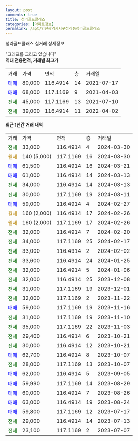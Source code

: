 ```yaml
---
layout: post
comments: true
title: 청라골드클래스
categories: [아파트정보]
permalink: /apt/인천광역시서구청라동청라골드클래스
---
```


청라골드클래스 실거래 상세정보

<script type="text/javascript">
  google.charts.load('current', {'packages':['line', 'corechart']});
  google.charts.setOnLoadCallback(drawChart);

  function drawChart() {
    var data = new google.visualization.DataTable();
    data.addColumn('date', '거래일');
    data.addColumn('number', "매매");
    data.addColumn('number', "전세");
    data.addColumn('number', "전매");

    data.addRows([[new Date(Date.parse("2024-03-30")), null, 33000, null], [new Date(Date.parse("2024-03-30")), null, null, null], [new Date(Date.parse("2024-03-21")), 61500, null, null], [new Date(Date.parse("2024-03-13")), 61000, null, null], [new Date(Date.parse("2024-03-13")), null, 34000, null], [new Date(Date.parse("2024-03-11")), null, 30000, null], [new Date(Date.parse("2024-02-27")), 59000, null, null], [new Date(Date.parse("2024-02-26")), null, null, null], [new Date(Date.parse("2024-02-26")), null, null, null], [new Date(Date.parse("2024-02-20")), null, 32000, null], [new Date(Date.parse("2024-02-17")), null, 34000, null], [new Date(Date.parse("2024-02-02")), null, 33000, null], [new Date(Date.parse("2024-01-25")), null, 33600, null], [new Date(Date.parse("2024-01-06")), null, 32000, null], [new Date(Date.parse("2023-12-08")), null, 32000, null], [new Date(Date.parse("2023-12-01")), null, 31000, null], [new Date(Date.parse("2023-11-22")), null, 32000, null], [new Date(Date.parse("2023-11-16")), 59000, null, null], [new Date(Date.parse("2023-11-10")), null, 31000, null], [new Date(Date.parse("2023-11-03")), null, 35000, null], [new Date(Date.parse("2023-10-21")), null, 29400, null], [new Date(Date.parse("2023-10-21")), null, 30000, null], [new Date(Date.parse("2023-10-07")), 62700, null, null], [new Date(Date.parse("2023-10-07")), null, 28000, null], [new Date(Date.parse("2023-09-05")), 62000, null, null], [new Date(Date.parse("2023-08-29")), 59990, null, null], [new Date(Date.parse("2023-08-26")), 60000, null, null], [new Date(Date.parse("2023-08-24")), 63000, null, null], [new Date(Date.parse("2023-07-17")), 59800, null, null], [new Date(Date.parse("2023-07-13")), null, 29000, null], [new Date(Date.parse("2023-07-07")), null, 23100, null]]);

    var options = {
      hAxis: {
        format: 'yyyy/MM/dd'
      },    
      lineWidth: 0,
      pointsVisible: true,    
      title: '최근 1년간 유형별 실거래가 분포',
      legend: { position: 'bottom' }
    };

    var formatter = new google.visualization.NumberFormat({pattern:'###,###'} );
    formatter.format(data, 1);
    formatter.format(data, 2);
    
    setTimeout(function() {
        var chart = new google.visualization.LineChart(document.getElementById('columnchart_material'));
        chart.draw(data, (options));
        document.getElementById('loading').style.display = 'none';
    }, 200);
  }
</script>


<div id="loading" style="z-index:20; display: block; margin-left: 0px">"그래프를 그리고 있습니다"</div>
<div id="columnchart_material" style="width: 95%; margin-left: 0px; display: block"></div>
<!-- contents start -->
<b>역대 전용면적, 거래별 최고가</b>
<table class="sortable">
    <tr>
      <td>거래</td>
      <td>가격</td>
      <td>면적</td>
      <td>층</td>
      <td>거래일</td>
    </tr>
        <tr>
          <td><a style="color: blue">매매</a></td>
          <td>80,000</td>
          <td>116.4914</td>
          <td>14</td>
          <td>2021-07-17</td>
        </tr>            <tr>
          <td><a style="color: blue">매매</a></td>
          <td>68,000</td>
          <td>117.1169</td>
          <td>9</td>
          <td>2021-04-03</td>
        </tr>        
        <tr>
              <td><a style="color: darkgreen">전세</a></td>
              <td>45,000</td>
              <td>117.1169</td>
              <td>13</td>
              <td>2021-07-10</td>
            </tr>            <tr>
              <td><a style="color: darkgreen">전세</a></td>
              <td>39,000</td>
              <td>116.4914</td>
              <td>11</td>
              <td>2022-04-02</td>
            </tr>        
    
</table>

<b>최근 1년간 거래 내역</b>

<table class="sortable">
    <tr>
      <td>거래</td>
      <td>가격</td>
      <td>면적</td>
      <td>층</td>
      <td>거래일</td>
    </tr>
    <tr>
      <td><a style="color: darkgreen">전세</a></td>
      <td>33,000</td>
      <td>116.4914</td>
      <td>4</td>
      <td>2024-03-30</td>
    </tr>          <tr>
      <td><a style="color: darkgoldenrod">월세</a></td>
      <td>140 (5,000)</td>
      <td>117.1169</td>
      <td>16</td>
      <td>2024-03-30</td>
    </tr>          <tr>
      <td><a style="color: blue">매매</a></td>
      <td>61,500</td>
      <td>116.4914</td>
      <td>16</td>
      <td>2024-03-21</td>
    </tr>          <tr>
      <td><a style="color: blue">매매</a></td>
      <td>61,000</td>
      <td>116.4914</td>
      <td>14</td>
      <td>2024-03-13</td>
    </tr>          <tr>
      <td><a style="color: darkgreen">전세</a></td>
      <td>34,000</td>
      <td>116.4914</td>
      <td>14</td>
      <td>2024-03-13</td>
    </tr>          <tr>
      <td><a style="color: darkgreen">전세</a></td>
      <td>30,000</td>
      <td>117.1169</td>
      <td>19</td>
      <td>2024-03-11</td>
    </tr>          <tr>
      <td><a style="color: blue">매매</a></td>
      <td>59,000</td>
      <td>116.4914</td>
      <td>4</td>
      <td>2024-02-27</td>
    </tr>          <tr>
      <td><a style="color: darkgoldenrod">월세</a></td>
      <td>160 (2,000)</td>
      <td>116.4914</td>
      <td>17</td>
      <td>2024-02-26</td>
    </tr>          <tr>
      <td><a style="color: darkgoldenrod">월세</a></td>
      <td>160 (2,000)</td>
      <td>117.1169</td>
      <td>17</td>
      <td>2024-02-26</td>
    </tr>          <tr>
      <td><a style="color: darkgreen">전세</a></td>
      <td>32,000</td>
      <td>116.4914</td>
      <td>7</td>
      <td>2024-02-20</td>
    </tr>          <tr>
      <td><a style="color: darkgreen">전세</a></td>
      <td>34,000</td>
      <td>117.1169</td>
      <td>25</td>
      <td>2024-02-17</td>
    </tr>          <tr>
      <td><a style="color: darkgreen">전세</a></td>
      <td>33,000</td>
      <td>116.4914</td>
      <td>2</td>
      <td>2024-02-02</td>
    </tr>          <tr>
      <td><a style="color: darkgreen">전세</a></td>
      <td>33,600</td>
      <td>116.4914</td>
      <td>24</td>
      <td>2024-01-25</td>
    </tr>          <tr>
      <td><a style="color: darkgreen">전세</a></td>
      <td>32,000</td>
      <td>116.4914</td>
      <td>5</td>
      <td>2024-01-06</td>
    </tr>          <tr>
      <td><a style="color: darkgreen">전세</a></td>
      <td>32,000</td>
      <td>116.4914</td>
      <td>25</td>
      <td>2023-12-08</td>
    </tr>          <tr>
      <td><a style="color: darkgreen">전세</a></td>
      <td>31,000</td>
      <td>117.1169</td>
      <td>19</td>
      <td>2023-12-01</td>
    </tr>          <tr>
      <td><a style="color: darkgreen">전세</a></td>
      <td>32,000</td>
      <td>117.1169</td>
      <td>2</td>
      <td>2023-11-22</td>
    </tr>          <tr>
      <td><a style="color: blue">매매</a></td>
      <td>59,000</td>
      <td>117.1169</td>
      <td>19</td>
      <td>2023-11-16</td>
    </tr>          <tr>
      <td><a style="color: darkgreen">전세</a></td>
      <td>31,000</td>
      <td>117.1169</td>
      <td>19</td>
      <td>2023-11-10</td>
    </tr>          <tr>
      <td><a style="color: darkgreen">전세</a></td>
      <td>35,000</td>
      <td>117.1169</td>
      <td>22</td>
      <td>2023-11-03</td>
    </tr>          <tr>
      <td><a style="color: darkgreen">전세</a></td>
      <td>29,400</td>
      <td>116.4914</td>
      <td>6</td>
      <td>2023-10-21</td>
    </tr>          <tr>
      <td><a style="color: darkgreen">전세</a></td>
      <td>30,000</td>
      <td>116.4914</td>
      <td>12</td>
      <td>2023-10-21</td>
    </tr>          <tr>
      <td><a style="color: blue">매매</a></td>
      <td>62,700</td>
      <td>116.4914</td>
      <td>8</td>
      <td>2023-10-07</td>
    </tr>          <tr>
      <td><a style="color: darkgreen">전세</a></td>
      <td>28,000</td>
      <td>117.1169</td>
      <td>13</td>
      <td>2023-10-07</td>
    </tr>          <tr>
      <td><a style="color: blue">매매</a></td>
      <td>62,000</td>
      <td>116.4914</td>
      <td>5</td>
      <td>2023-09-05</td>
    </tr>          <tr>
      <td><a style="color: blue">매매</a></td>
      <td>59,990</td>
      <td>117.1169</td>
      <td>14</td>
      <td>2023-08-29</td>
    </tr>          <tr>
      <td><a style="color: blue">매매</a></td>
      <td>60,000</td>
      <td>116.4914</td>
      <td>7</td>
      <td>2023-08-26</td>
    </tr>          <tr>
      <td><a style="color: blue">매매</a></td>
      <td>63,000</td>
      <td>116.4914</td>
      <td>19</td>
      <td>2023-08-24</td>
    </tr>          <tr>
      <td><a style="color: blue">매매</a></td>
      <td>59,800</td>
      <td>117.1169</td>
      <td>12</td>
      <td>2023-07-17</td>
    </tr>          <tr>
      <td><a style="color: darkgreen">전세</a></td>
      <td>29,000</td>
      <td>116.4914</td>
      <td>14</td>
      <td>2023-07-13</td>
    </tr>          <tr>
      <td><a style="color: darkgreen">전세</a></td>
      <td>23,100</td>
      <td>117.1169</td>
      <td>2</td>
      <td>2023-07-07</td>
    </tr>      </table>
<!-- contents end -->    

